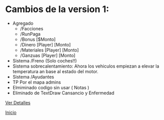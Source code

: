 # Cambios de la version 1:

- Agregado
  - /Facciones
  - /RunPaga
  - /Bonus [$Monto]
  - /Dinero [Player] [Monto]
  - /Materiales [Player] [Monto]
  - /Ganzuas [Player] [Monto]
- Sistema /Freno (Solo coches!!)
- Sistema sobrecalentamiento: Ahora los vehiculos empiezan a elevar la temperatura an base al estado del motor.
- Sistema /Ayudantes
- TP Por el mapa admins
- Elmiminado codigo sin usar ( Notas )
- Eliminado de TextDraw Cansancio y Enfermedad

[Ver Detalles](https://github.com/tucho0/UN-Player-Custom/commit/1847178c0b161105143c151038fd2ccef9dd57d8)

[Inicio](https://github.com/tucho0/UN-Player-Custom)
